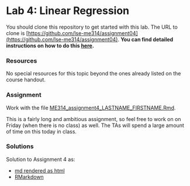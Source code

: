 # Lab 4: Linear Regression

You should clone this repository to get started with this lab.  The URL to clone is [https://github.com/lse-me314/assignment04](https://github.com/lse-me314/assignment04).  **You can find detailed instructions on how to do this [here](https://lse-me314.github.io/instructions).**

### Resources

No special resources for this topic beyond the ones already listed on the course handout.

### Assignment

Work with the file [ME314_assignment4_LASTNAME_FIRSTNAME.Rmd](ME314_assignment4_LASTNAME_FIRSTNAME.Rmd).

This is a fairly long and ambitious assignment, so feel free to work on on Friday (when there is no class) as well.  The TAs will spend a large amount of time on this today in class.


### Solutions

Solution to Assignment 4 as:
*  [md rendered as html](https://github.com/lse-me314/assignment04/blob/master/ME314_assignment4_solution.md) 
*  [RMarkdown](ME314_assignment4_solution.Rmd)  
